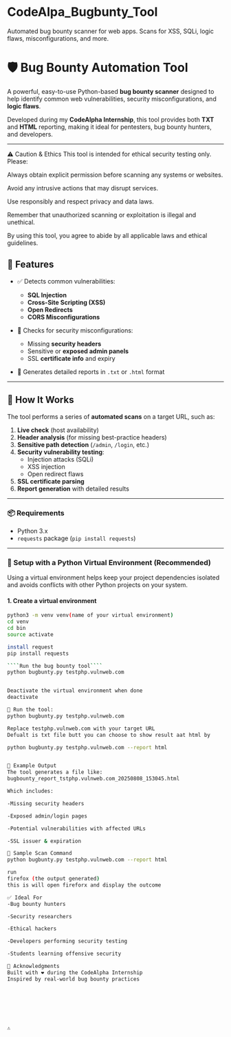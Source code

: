 # CodeAlpa_Bugbunty_Tool
Automated bug bounty scanner for web apps. Scans for XSS, SQLi, logic flaws, misconfigurations, and more.

# 🛡️ Bug Bounty Automation Tool

A powerful, easy-to-use Python-based **bug bounty scanner** designed to help identify common web vulnerabilities, security misconfigurations, and **logic flaws**.

Developed during my **CodeAlpha Internship**, this tool provides both **TXT** and **HTML** reporting, making it ideal for pentesters, bug bounty hunters, and developers.

---

⚠️ Caution & Ethics
This tool is intended for ethical security testing only. Please:

Always obtain explicit permission before scanning any systems or websites.

Avoid any intrusive actions that may disrupt services.

Use responsibly and respect privacy and data laws.

Remember that unauthorized scanning or exploitation is illegal and unethical.

By using this tool, you agree to abide by all applicable laws and ethical guidelines.




## 🚀 Features

- ✅ Detects common vulnerabilities:
  - **SQL Injection**
  - **Cross-Site Scripting (XSS)**
  - **Open Redirects**
  - **CORS Misconfigurations**

- 🔐 Checks for security misconfigurations:
  - Missing **security headers**
  - Sensitive or **exposed admin panels**
  - SSL **certificate info** and expiry
- 📄 Generates detailed reports in `.txt` or `.html` format


---

## 🧠 How It Works

The tool performs a series of **automated scans** on a target URL, such as:

1. **Live check** (host availability)
2. **Header analysis** (for missing best-practice headers)
3. **Sensitive path detection** (`/admin`, `/login`, etc.)
4. **Security vulnerability testing**:
   - Injection attacks (SQLi)
   - XSS injection
   - Open redirect flaws
5. **SSL certificate parsing**
6. **Report generation** with detailed results

---

### 📦 Requirements
- Python 3.x
- `requests` package (`pip install requests`)

---

### 🐍 Setup with a Python Virtual Environment (Recommended)

Using a virtual environment helps keep your project dependencies isolated and avoids conflicts with other Python projects on your system.

#### 1. Create a virtual environment

```bash
python3 -m venv venv(name of your virtual environment)
cd venv
cd bin
source activate

install request
pip install requests

````Run the bug bounty tool````
python bugbunty.py testphp.vulnweb.com   


Deactivate the virtual environment when done
deactivate

📄 Run the tool:
python bugbunty.py testphp.vulnweb.com

Replace testphp.vulnweb.com with your target URL
Defualt is txt file butt you can choose to show result aat html by

python bugbunty.py testphp.vulnweb.com --report html


📁 Example Output
The tool generates a file like:
bugbounty_report_tstphp.vulnweb.com_20250808_153045.html

Which includes:

-Missing security headers

-Exposed admin/login pages

-Potential vulnerabilities with affected URLs

-SSL issuer & expiration

📌 Sample Scan Command
python bugbunty.py testphp.vulnweb.com --report html

run
firefox (the output generated)
this is will open fireforx and display the outcome

✅ Ideal For
-Bug bounty hunters

-Security researchers

-Ethical hackers

-Developers performing security testing

-Students learning offensive security

🙌 Acknowledgments
Built with ❤️ during the CodeAlpha Internship
Inspired by real-world bug bounty practices







⚠
